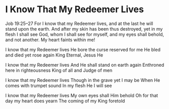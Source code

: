# I Know That My Redeemer Lives

Job 19:25–27 For I know that my Redeemer lives, and at the last he will stand upon the earth. And after my skin has been thus destroyed, yet in my flesh I shall see God, whom I shall see for myself, and my eyes shall behold, and not another. My heart faints within me!

I know that my Redeemer lives
He bore the curse reserved for me
He bled and died yet rose again
King Eternal, Jesus He

I know that my Redeemer lives
And He shall stand on earth again
Enthroned here in righteousness
King of all and Judge of men

I know that my Redeemer lives
Though in the grave yet I may be
When He comes with trumpet sound
In my flesh He I will see

I know that my Redeemer lives
My own eyes shall Him behold
Oh for that day my heart does yearn
The coming of my King foretold
